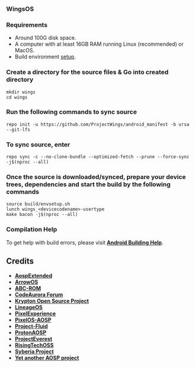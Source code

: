 ### WingsOS

### Requirements
- Around 100G disk space.
- A computer with at least 16GB RAM running Linux (recommended) or MacOS.
- Build environment [setup](https://github.com/akhilnarang/scripts).

### Create a directory for the source files & Go into created directory

```
mkdir wings
cd wings
```

### Run the following commands to sync source

```
repo init -u https://github.com/ProjectWings/android_manifest -b ursa --git-lfs
```
### To sync source, enter

```
repo sync -c --no-clone-bundle --optimized-fetch --prune --force-sync -j$(nproc --all)
```

### Once the source is downloaded/synced, prepare your device trees, dependencies and start the build by the following commands

```
source build/envsetup.sh
lunch wings_<devicecodename>-usertype
make bacon -j$(nproc --all)
```

### Compilation Help
To get help with build errors, please visit [**Android Building Help**](https://t.me/AndroidBuildingHelp).

## Credits

 * [**AospExtended**](https://github.com/AospExtended)
 * [**ArrowOS**](https://github.com/ArrowOS)
 * [**ABC-ROM**](https://github.com/ezio84)
 * [**CodeAurora Forum**](https://source.codeaurora.org/quic/la)
 * [**Krypton Open Source Project**](https://github.com/Aosp-Krypton)
 * [**LineageOS**](https://github.com/LineageOS)
 * [**PixelExperience**](https://github.com/PixelExperience)
 * [**PixelOS-AOSP**](https://github.com/PixelOS-AOSP)
 * [**Project-Fluid**](https://github.com/Project-Fluid)
 * [**ProtonAOSP**](https://github.com/ProtonAOSP)
 * [**ProjectEverest**](https://github.com/ProjectEverest)
 * [**RisingTechOSS**](https://github.com/RisingTechOSS)
 * [**Syberia Project**](https://github.com/syberia-project)
 * [**Yet another AOSP project**](https://github.com/Yaap)
